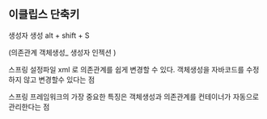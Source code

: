 
## 이클립스 단축키

생성자 생성
alt + shift + S

(의존관계 객체생성_ 생성자 인젝션 )



스프링 설정파일 xml 로 
의존관계를 쉽게 변경할 수 있다.
객체생성을 자바코드를 수정하지 않고 변경할수 있다는 점 

스프링 프레임워크의 가장 중요한 특징은 
객체생성과 의존관계를 컨테이너가 자동으로 관리한다는 점

